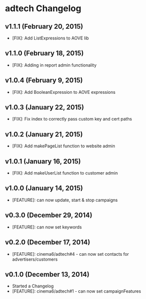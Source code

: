 # adtech Changelog

## v1.1.1 (February 20, 2015)
* [FIX]: Add ListExpressions to AOVE lib

## v1.1.0 (February 18, 2015)
* [FIX]: Adding in report admin functionality

## v1.0.4 (February 9, 2015)
* [FIX]: Add BooleanExpression to AOVE expressions

## v1.0.3 (January 22, 2015)
* [FIX]: Fix index to correctly pass custom key and cert paths

## v1.0.2 (January 21, 2015)
* [FIX]: Add makePageList function to website admin

## v1.0.1 (January 16, 2015)
* [FIX]: Add makeUserList function to customer admin

## v1.0.0 (January 14, 2015)
* [FEATURE]: can now update, start & stop campaigns

## v0.3.0 (December 29, 2014)
* [FEATURE]: can now set keywords

## v0.2.0 (December 17, 2014)
* [FEATURE]: cinema6/adtech#4 - can now set contacts for advertisers/customers

## v0.1.0 (December 13, 2014)
* Started a Changelog
* [FEATURE]: cinema6/adtech#1 - can now set campaignFeatures
